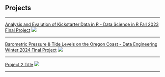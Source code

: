 ## Projects

---

[ Analysis and Evalution of Kickstarter Data in R - Data Science in R Fall 2023 Final Project](file:///Users/mailesakamoto/Desktop/!/Willamette%20U/Fall%2023/Data%20Science%20w:%20R/SAKAMOTO_MAILE_DATA501_PDX_FINALPROJECT.html)
<img src="images/dummy_thumbnail.jpg?raw=true"/>

---

[ Barometric Pressure & Tide Levels on the Oregon Coast - Data Engineering Winter 2024 Final Project](sample_page)
<img src="images/thumb1.png?raw=true"/>

---
[Project 2 Title](/pdf/sample_presentation.pdf)
<img src="images/dummy_thumbnail.jpg?raw=true"/>

---

